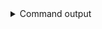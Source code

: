 
<details>
<summary>Command output</summary>

```sh

kafka-console-consumer \
    --bootstrap-server localhost:6969 \
    --consumer.config teamA-sa.properties \
    --topic cars \
    --from-beginning \
    --max-messages 3 \
    --timeout-ms 10000 \
 | jq
Processed a total of 3 messages
{
  "type": "Ferrari",
  "color": "red",
  "price": 10000
}
{
  "type": "RollsRoyce",
  "color": "black",
  "price": 9000
}
{
  "type": "Mercedes",
  "color": "black",
  "price": 6000
}

```

</details>
      
